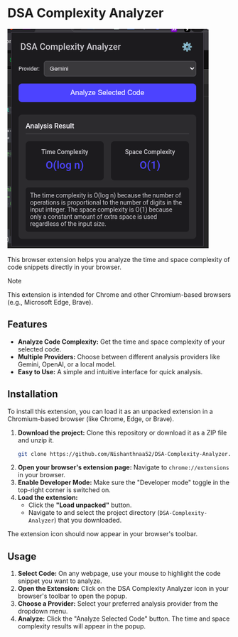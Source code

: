 # DSA Complexity Analyzer

![DSA Complexity Analyzer Interface](DSA_Analyzer_interface.png)

This browser extension helps you analyze the time and space complexity of code snippets directly in your browser.

> [!NOTE]  
> This extension is intended for Chrome and other Chromium-based browsers (e.g., Microsoft Edge, Brave).

## Features

*   **Analyze Code Complexity:** Get the time and space complexity of your selected code.
*   **Multiple Providers:** Choose between different analysis providers like Gemini, OpenAI, or a local model.
*   **Easy to Use:** A simple and intuitive interface for quick analysis.

## Installation

To install this extension, you can load it as an unpacked extension in a Chromium-based browser (like Chrome, Edge, or Brave).

1.  **Download the project:** Clone this repository or download it as a ZIP file and unzip it.
    ```bash
    git clone https://github.com/Nishanthnaa52/DSA-Complexity-Analyzer.git
    ```
2.  **Open your browser's extension page:** Navigate to `chrome://extensions` in your browser.
3.  **Enable Developer Mode:** Make sure the "Developer mode" toggle in the top-right corner is switched on.
4.  **Load the extension:**
    *   Click the **"Load unpacked"** button.
    *   Navigate to and select the project directory (`DSA-Complexity-Analyzer`) that you downloaded.

The extension icon should now appear in your browser's toolbar.

## Usage

1.  **Select Code:** On any webpage, use your mouse to highlight the code snippet you want to analyze.
2.  **Open the Extension:** Click on the DSA Complexity Analyzer icon in your browser's toolbar to open the popup.
3.  **Choose a Provider:** Select your preferred analysis provider from the dropdown menu.
4.  **Analyze:** Click the "Analyze Selected Code" button. The time and space complexity results will appear in the popup.